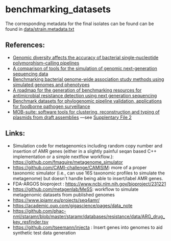 # benchmarking_datasets

The corresponding metadata for the final isolates can be found can be found in [data/strain.metadata.txt](data/strain.metadata.txt)

## References:
* [Genomic diversity affects the accuracy of bacterial single-nucleotide polymorphism–calling pipelines ](http://doi.org/10.1093/gigascience/giaa007)
* [A comparison of tools for the simulation of genomic next-generation sequencing data](https://doi.org/10.1038/nrg.2016.57)
* [Benchmarking bacterial genome-wide association study methods using simulated genomes and phenotypes](https://www.microbiologyresearch.org/content/journal/mgen/10.1099/mgen.0.000337)
* [A roadmap for the generation of benchmarking resources for antimicrobial resistance detection using next generation sequencing](https://doi.org/10.12688/f1000research.39214.1)
* [Benchmark datasets for phylogenomic pipeline validation, applications for foodborne pathogen surveillance](https://doi.org/10.7717/peerj.3893)
* [MOB-suite: software tools for clustering, reconstruction and typing of plasmids from draft assemblies](https://dx.doi.org/10.1099%2Fmgen.0.000206) 
&mdash;see [Supplentary File 2](https://www.ncbi.nlm.nih.gov/pmc/articles/PMC6159552/bin/mgen-5-206-s002.xlsx) 

## Links:

* Simulation code for metagenomics including random copy number and insertion of AMR genes (either in a slightly painful seqan based C++ implementation or a simple nextflow workflow.): https://github.com/fmaguire/metagenome_simulator
* https://github.com/CAMI-challenge/CAMISIM: more of a proper taxonomic simulator (i.e., can use 16S taxonomic profiles to simulate the metagenome) but doesn't handle being able to insert/label AMR genes. 
* FDA-ARGOS bioproject : https://www.ncbi.nlm.nih.gov/bioproject/231221 
* https://github.com/metagenlab/MeSS: workflow to simulate metagenomic datasets from published genomes 
* https://www.jpiamr.eu/projects/seq4amr/ 
* https://academic.oup.com/gigascience/pages/data_note
* https://github.com/phac-nml/staramr/blob/master/staramr/databases/resistance/data/ARG_drug_key_resfinder.tsv
* https://github.com/tseemann/injecta : Insert genes into genomes to aid synthetic test data generation
